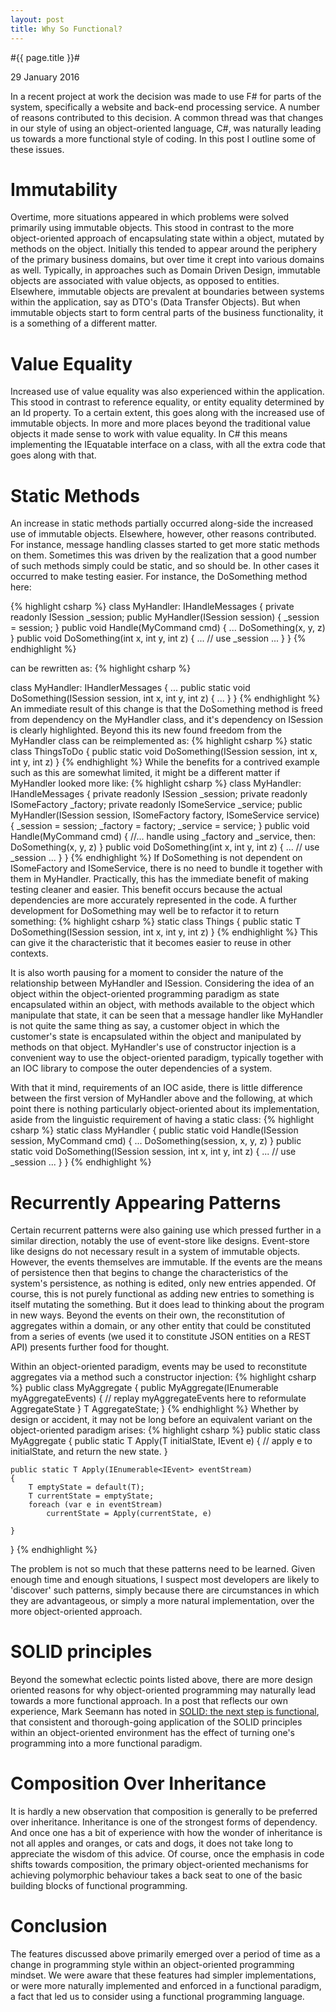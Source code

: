 ```yaml
---
layout: post
title: Why So Functional?
---
```


#{{ page.title }}#

<p class="meta">29 January 2016</p>

In a recent project at work the decision was made to use F# for parts of the system, specifically a website and back-end processing service. A number of reasons contributed to this decision. A common thread was that changes in our style of using an object-oriented language, C#, was naturally leading us towards a more functional style of coding. In this post I outline some of these issues.
# Immutability
Overtime, more situations appeared in which problems were solved primarily using immutable objects. This stood in contrast to the more object-oriented approach of encapsulating state within a object, mutated by methods on the object. Initially this tended to appear around the periphery of the primary business domains, but over time it crept into various domains as well. Typically, in approaches such as Domain Driven Design, immutable objects are associated with value objects, as opposed to entities. Elsewhere, immutable objects are prevalent at boundaries between systems within the application, say as DTO's (Data Transfer Objects). But when immutable objects start to form central parts of the business functionality, it is a something of a different matter.
# Value Equality
Increased use of value equality was also experienced within the application. This stood in contrast to reference equality, or entity equality determined by an Id property. To a certain extent, this goes along with the increased use of immutable objects. In more and more places beyond the traditional value objects it made sense to work with value equality. In C# this means implementing the IEquatable<T> interface on a class, with all the extra code that goes along with that.
# Static Methods
An increase in static methods partially occurred along-side the increased use of immutable objects. Elsewhere, however, other reasons contributed. For instance, message handling classes started to get more static methods on them. Sometimes this was driven by the realization that a good number of such methods simply could be static, and so should be. In other cases it occurred to make testing easier. For instance, the DoSomething method here:

{% highlight csharp %}
class MyHandler: IHandleMessages<MyCommand>
{
    private readonly ISession _session;
    public MyHandler(ISession session)
    {
        _session = session;
    }
    public void Handle(MyCommand cmd)
    {
        ...
        DoSomething(x, y, z)
    }
    public void DoSomething(int x, int y, int z)
    {
        ...
        // use _session
        ...
    }
}
{% endhighlight %}

can be rewritten as:
{% highlight csharp %}
        
class MyHandler: IHandlerMessages<MyCommand>
{
    ...
    public static void DoSomething(ISession session, int x, int y, int z)
    {
        ...
    }
}
{% endhighlight %}
An immediate result of this change is that the DoSomething method is freed from dependency on the MyHandler class, and it's dependency on ISession is clearly highlighted. Beyond this its new found freedom from the MyHandler class can be reimplemented as:
{% highlight csharp %}
static class ThingsToDo
{
    public static void DoSomething(ISession session, int x, int y, int z)
}
{% endhighlight %}
While the benefits for a contrived example such as this are somewhat limited, it might be a different matter if MyHandler looked more like:
{% highlight csharp %}
class MyHandler: IHandleMessages<MyCommand>
{
    private readonly ISession _session;
    private readonly ISomeFactory _factory;
    private readonly ISomeService _service;
    public MyHandler(ISession session, ISomeFactory factory, ISomeService service)
    {
        _session = session;
        _factory = factory;
        _service = service;
    }
    public void Handle(MyCommand cmd)
    {
        //... handle using _factory and _service, then:
        DoSomething(x, y, z)
    }
    public void DoSomething(int x, int y, int z)
    {
        ...
        // use _session
        ...
    }
}
{% endhighlight %}
If DoSomething is not dependent on ISomeFactory and ISomeService, there is no need to bundle it together with them in MyHandler. Practically, this has the immediate benefit of making testing cleaner and easier. This benefit occurs because the actual dependencies are more accurately represented in the code.
A further development for DoSomething may well be to refactor it to return something:
{% highlight csharp %}
static class Things
{
    public static T DoSomething(ISession session, int x, int y, int z)
}
{% endhighlight %}
This can give it the characteristic that it becomes easier to reuse in other contexts.

It is also worth pausing for a moment to consider the nature of the relationship between MyHandler and ISession. Considering the idea of an object within the object-oriented programming paradigm as state encapsulated within an object, with methods available to the object which manipulate that state, it can be seen that a message handler like MyHandler is not quite the same thing as say, a customer object in which the customer's state is encapsulated within the object and manipulated by methods on that object. MyHandler's use of constructor injection is a convenient way to use the object-oriented paradigm, typically together with an IOC library to compose the outer dependencies of a system.

With that it mind, requirements of an IOC aside, there is little difference between the first version of MyHandler above and the following, at which point there is nothing particularly object-oriented about its implementation, aside from the linguistic requirement of having a static class:
{% highlight csharp %}
static class MyHandler
{
    public static void Handle(ISession session, MyCommand cmd)
    {
        ...
        DoSomething(session, x, y, z)
    }
    public static void DoSomething(ISession session, int x, int y, int z)
    {
        ...
        // use _session
        ...
    }
}
{% endhighlight %}
# Recurrently Appearing Patterns
Certain recurrent patterns were also gaining use which pressed further in a similar direction, notably the use of event-store like designs. Event-store like designs do not necessary result in a system of immutable objects. However, the events themselves are immutable. If the events are the means of persistence then that begins to change the characteristics of the system's persistence, as nothing is edited, only new entries appended. Of course, this is not purely functional as adding new entries to something is itself mutating the something. But it does lead to thinking about the program in new ways.
Beyond the events on their own, the reconstitution of aggregates within a domain, or any other entity that could be constituted from a series of events (we used it to constitute JSON entities on a REST API) presents further food for thought.

Within an object-oriented paradigm, events may be used to reconstitute aggregates via a method such a constructor injection:
{% highlight csharp %}
public class MyAggregate
{
    public MyAggregate(IEnumerable<IEvent> myAggregateEvents)
    {
        // replay myAggregateEvents here to reformulate AggregateState
    }
    T AggregateState;
}
{% endhighlight %}
Whether by design or accident, it may not be long before an equivalent variant on the object-oriented paradigm arises:
{% highlight csharp %}
public static class MyAggregate
{
    public static T Apply(T initialState, IEvent e)
    {
        // apply e to initialState, and return the new state.
    }
    
    public static T Apply(IEnumerable<IEvent> eventStream)
    {
        T emptyState = default(T);
        T currentState = emptyState;
        foreach (var e in eventStream)
            currentState = Apply(currentState, e)

    }
}
{% endhighlight %}

The problem is not so much that these patterns need to be learned. Given enough time and enough situations, I suspect most developers are likely to 'discover' such patterns, simply because there are circumstances in which they are advantageous, or simply a more natural implementation, over the more object-oriented approach.
# SOLID principles
Beyond the somewhat eclectic points listed above, there are more design oriented reasons for why object-oriented programming may naturally lead towards a more functional approach. In a post that reflects our own experience, Mark Seemann has noted in [SOLID: the next step is functional](http://blog.ploeh.dk/2014/03/10/solid-the-next-step-is-functional/), that consistent and thorough-going application of the SOLID principles within an object-oriented environment has the effect of turning one's programming into a more functional paradigm.

# Composition Over Inheritance
It is hardly a new observation that composition is generally to be preferred over inheritance. Inheritance is one of the strongest forms of dependency. And once one has a bit of experience with how the wonder of inheritance is not all apples and oranges, or cats and dogs, it does not take long to appreciate the wisdom of this advice. Of course, once the emphasis in code shifts towards composition, the primary object-oriented mechanisms for achieving polymorphic behaviour takes a back seat to one of the basic building blocks of functional programming.

# Conclusion
The features discussed above primarily emerged over a period of time as a change in programming style within an object-oriented programming mindset. We were aware that these features had simpler implementations, or were more naturally implemented and enforced in a functional paradigm, a fact that led us to consider using a functional programming language.
